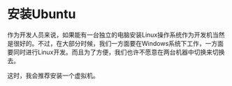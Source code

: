 # 安装Ubuntu

作为开发人员来说，如果能有一台独立的电脑安装Linux操作系统作为开发机当然是很好的。不过，在大部分时候，我们一方面要在Windows系统下工作，一方面要同时进行Linux开发。而且为了方便，我们也许不愿意在两台机器中切换来切换去。

这时，我会推荐安装一个虚拟机。
